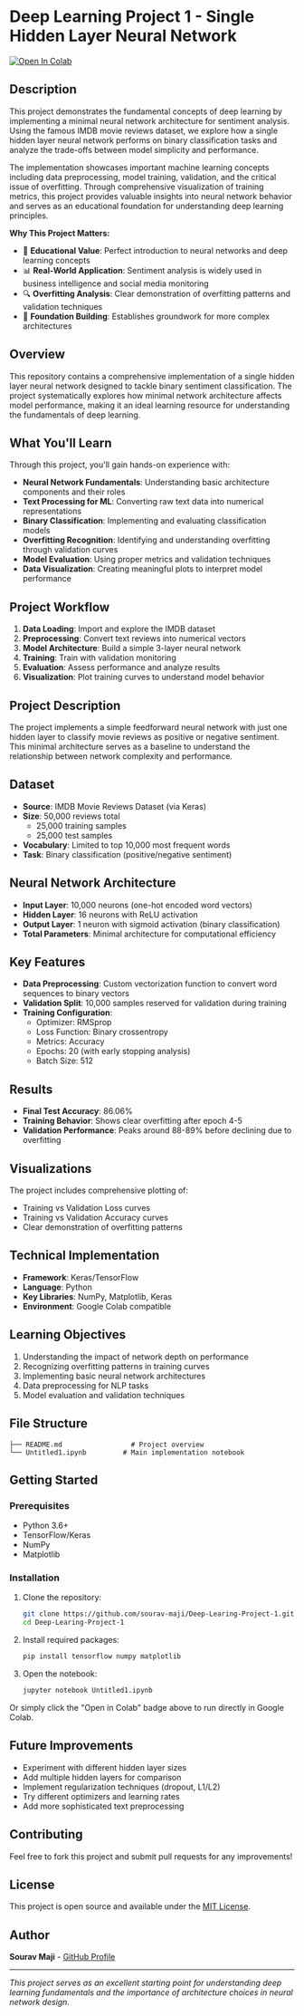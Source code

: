 # Deep Learning Project 1 - Single Hidden Layer Neural Network

[![Open In Colab](https://colab.research.google.com/assets/colab-badge.svg)](https://colab.research.google.com/github/sourav-maji/Deep-Learing-Project-1/blob/main/Untitled1.ipynb)

## Description

This project demonstrates the fundamental concepts of deep learning by implementing a minimal neural network architecture for sentiment analysis. Using the famous IMDB movie reviews dataset, we explore how a single hidden layer neural network performs on binary classification tasks and analyze the trade-offs between model simplicity and performance.

The implementation showcases important machine learning concepts including data preprocessing, model training, validation, and the critical issue of overfitting. Through comprehensive visualization of training metrics, this project provides valuable insights into neural network behavior and serves as an educational foundation for understanding deep learning principles.

**Why This Project Matters:**
- 🧠 **Educational Value**: Perfect introduction to neural networks and deep learning concepts
- 📊 **Real-World Application**: Sentiment analysis is widely used in business intelligence and social media monitoring
- 🔍 **Overfitting Analysis**: Clear demonstration of overfitting patterns and validation techniques
- 🚀 **Foundation Building**: Establishes groundwork for more complex architectures

## Overview

This repository contains a comprehensive implementation of a single hidden layer neural network designed to tackle binary sentiment classification. The project systematically explores how minimal network architecture affects model performance, making it an ideal learning resource for understanding the fundamentals of deep learning.

## What You'll Learn

Through this project, you'll gain hands-on experience with:

- **Neural Network Fundamentals**: Understanding basic architecture components and their roles
- **Text Processing for ML**: Converting raw text data into numerical representations
- **Binary Classification**: Implementing and evaluating classification models
- **Overfitting Recognition**: Identifying and understanding overfitting through validation curves
- **Model Evaluation**: Using proper metrics and validation techniques
- **Data Visualization**: Creating meaningful plots to interpret model performance

## Project Workflow

1. **Data Loading**: Import and explore the IMDB dataset
2. **Preprocessing**: Convert text reviews into numerical vectors
3. **Model Architecture**: Build a simple 3-layer neural network
4. **Training**: Train with validation monitoring
5. **Evaluation**: Assess performance and analyze results
6. **Visualization**: Plot training curves to understand model behavior

## Project Description
The project implements a simple feedforward neural network with just one hidden layer to classify movie reviews as positive or negative sentiment. This minimal architecture serves as a baseline to understand the relationship between network complexity and performance.

## Dataset
- **Source**: IMDB Movie Reviews Dataset (via Keras)
- **Size**: 50,000 reviews total
  - 25,000 training samples
  - 25,000 test samples
- **Vocabulary**: Limited to top 10,000 most frequent words
- **Task**: Binary classification (positive/negative sentiment)

## Neural Network Architecture
- **Input Layer**: 10,000 neurons (one-hot encoded word vectors)
- **Hidden Layer**: 16 neurons with ReLU activation
- **Output Layer**: 1 neuron with sigmoid activation (binary classification)
- **Total Parameters**: Minimal architecture for computational efficiency

## Key Features
- **Data Preprocessing**: Custom vectorization function to convert word sequences to binary vectors
- **Validation Split**: 10,000 samples reserved for validation during training
- **Training Configuration**:
  - Optimizer: RMSprop
  - Loss Function: Binary crossentropy
  - Metrics: Accuracy
  - Epochs: 20 (with early stopping analysis)
  - Batch Size: 512

## Results
- **Final Test Accuracy**: 86.06%
- **Training Behavior**: Shows clear overfitting after epoch 4-5
- **Validation Performance**: Peaks around 88-89% before declining due to overfitting

## Visualizations
The project includes comprehensive plotting of:
- Training vs Validation Loss curves
- Training vs Validation Accuracy curves
- Clear demonstration of overfitting patterns

## Technical Implementation
- **Framework**: Keras/TensorFlow
- **Language**: Python
- **Key Libraries**: NumPy, Matplotlib, Keras
- **Environment**: Google Colab compatible

## Learning Objectives
1. Understanding the impact of network depth on performance
2. Recognizing overfitting patterns in training curves
3. Implementing basic neural network architectures
4. Data preprocessing for NLP tasks
5. Model evaluation and validation techniques

## File Structure
```
├── README.md                 # Project overview
└── Untitled1.ipynb         # Main implementation notebook
```

## Getting Started

### Prerequisites
- Python 3.6+
- TensorFlow/Keras
- NumPy
- Matplotlib

### Installation
1. Clone the repository:
   ```bash
   git clone https://github.com/sourav-maji/Deep-Learing-Project-1.git
   cd Deep-Learing-Project-1
   ```

2. Install required packages:
   ```bash
   pip install tensorflow numpy matplotlib
   ```

3. Open the notebook:
   ```bash
   jupyter notebook Untitled1.ipynb
   ```

Or simply click the "Open in Colab" badge above to run directly in Google Colab.

## Future Improvements
- Experiment with different hidden layer sizes
- Add multiple hidden layers for comparison
- Implement regularization techniques (dropout, L1/L2)
- Try different optimizers and learning rates
- Add more sophisticated text preprocessing

## Contributing
Feel free to fork this project and submit pull requests for any improvements!

## License
This project is open source and available under the [MIT License](LICENSE).

## Author
**Sourav Maji** - [GitHub Profile](https://github.com/sourav-maji)

---
*This project serves as an excellent starting point for understanding deep learning fundamentals and the importance of architecture choices in neural network design.*
